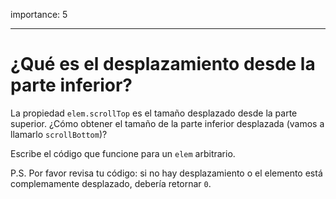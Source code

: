 importance: 5

---

# ¿Qué es el desplazamiento desde la parte inferior? 

La propiedad `elem.scrollTop` es el tamaño desplazado desde la parte superior. ¿Cómo obtener el tamaño de la parte inferior desplazada (vamos a llamarlo `scrollBottom`)?

Escribe el código que funcione para un `elem` arbitrario.

P.S. Por favor revisa tu código: si no hay desplazamiento o el elemento está complemamente desplazado, debería retornar `0`.
